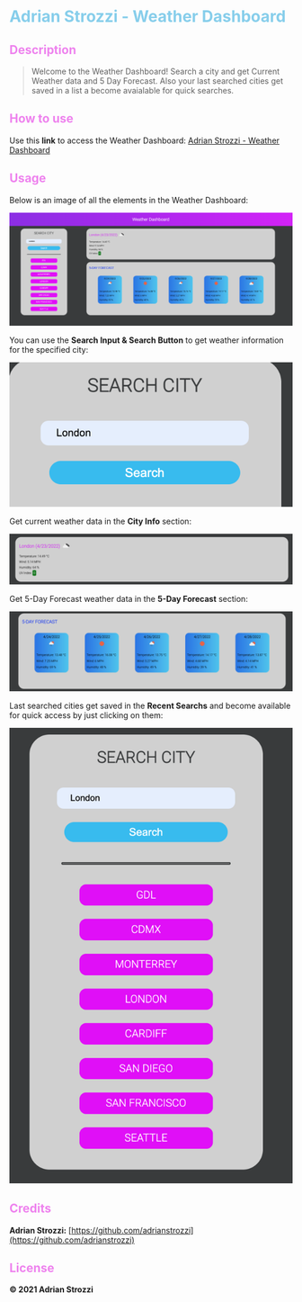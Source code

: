 # <span style="color:skyblue">**Adrian Strozzi - Weather Dashboard**</span>

## <span style="color:violet">Description</span>

> Welcome to the Weather Dashboard! Search a city and get Current Weather data and 5 Day Forecast. Also your last searched cities get saved in a list a become avaialable for quick searches.

## <span style="color:violet">How to use</span>

Use this **link** to access the Weather Dashboard: [Adrian Strozzi - Weather Dashboard](https://adrianstrozzi.github.io/Tec05WorkDayScheduler/)

## <span style="color:violet">Usage</span>

Below is an image of all the elements in the Weather Dashboard:

![mainpage](./assets/images/readme-images/mainApp.png)

You can use the **Search Input & Search Button** to get weather information for the specified city:

![mainpage](./assets/images/readme-images/searchInput.png)

Get current weather data in the **City Info** section:

![mainpage](./assets/images/readme-images/cityInfo.png)

Get 5-Day Forecast weather data in the **5-Day Forecast** section:

![mainpage](./assets/images/readme-images/fiveDays.png)

Last searched cities get saved in the **Recent Searchs** and become available for quick access by just clicking on them:

![mainpage](./assets/images/readme-images/savedCities.png)

## <span style="color:violet">Credits</span>

**Adrian Strozzi:** [https://github.com/adrianstrozzi](https://github.com/adrianstrozzi)

## <span style="color:violet">License</span>

**© 2021 Adrian Strozzi**
